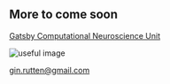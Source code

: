 
## More to come soon 
[Gatsby Computational Neuroscience Unit](http://www.gatsby.ucl.ac.uk/)


![useful image]({{site.url}}{{site.baseurl}}//src/test.png)

<a href="mailto:gin.rutten@gmail.com">gin.rutten@gmail.com</a>

